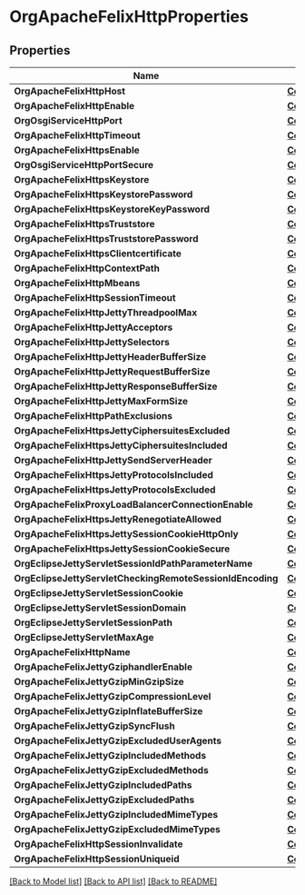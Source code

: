 # OrgApacheFelixHttpProperties

## Properties
Name | Type | Description | Notes
------------ | ------------- | ------------- | -------------
**OrgApacheFelixHttpHost** | [**ConfigNodePropertyString**](configNodePropertyString.md) |  | [optional] 
**OrgApacheFelixHttpEnable** | [**ConfigNodePropertyBoolean**](configNodePropertyBoolean.md) |  | [optional] 
**OrgOsgiServiceHttpPort** | [**ConfigNodePropertyInteger**](configNodePropertyInteger.md) |  | [optional] 
**OrgApacheFelixHttpTimeout** | [**ConfigNodePropertyInteger**](configNodePropertyInteger.md) |  | [optional] 
**OrgApacheFelixHttpsEnable** | [**ConfigNodePropertyBoolean**](configNodePropertyBoolean.md) |  | [optional] 
**OrgOsgiServiceHttpPortSecure** | [**ConfigNodePropertyInteger**](configNodePropertyInteger.md) |  | [optional] 
**OrgApacheFelixHttpsKeystore** | [**ConfigNodePropertyString**](configNodePropertyString.md) |  | [optional] 
**OrgApacheFelixHttpsKeystorePassword** | [**ConfigNodePropertyString**](configNodePropertyString.md) |  | [optional] 
**OrgApacheFelixHttpsKeystoreKeyPassword** | [**ConfigNodePropertyString**](configNodePropertyString.md) |  | [optional] 
**OrgApacheFelixHttpsTruststore** | [**ConfigNodePropertyString**](configNodePropertyString.md) |  | [optional] 
**OrgApacheFelixHttpsTruststorePassword** | [**ConfigNodePropertyString**](configNodePropertyString.md) |  | [optional] 
**OrgApacheFelixHttpsClientcertificate** | [**ConfigNodePropertyDropDown**](configNodePropertyDropDown.md) |  | [optional] 
**OrgApacheFelixHttpContextPath** | [**ConfigNodePropertyString**](configNodePropertyString.md) |  | [optional] 
**OrgApacheFelixHttpMbeans** | [**ConfigNodePropertyBoolean**](configNodePropertyBoolean.md) |  | [optional] 
**OrgApacheFelixHttpSessionTimeout** | [**ConfigNodePropertyInteger**](configNodePropertyInteger.md) |  | [optional] 
**OrgApacheFelixHttpJettyThreadpoolMax** | [**ConfigNodePropertyInteger**](configNodePropertyInteger.md) |  | [optional] 
**OrgApacheFelixHttpJettyAcceptors** | [**ConfigNodePropertyInteger**](configNodePropertyInteger.md) |  | [optional] 
**OrgApacheFelixHttpJettySelectors** | [**ConfigNodePropertyInteger**](configNodePropertyInteger.md) |  | [optional] 
**OrgApacheFelixHttpJettyHeaderBufferSize** | [**ConfigNodePropertyInteger**](configNodePropertyInteger.md) |  | [optional] 
**OrgApacheFelixHttpJettyRequestBufferSize** | [**ConfigNodePropertyInteger**](configNodePropertyInteger.md) |  | [optional] 
**OrgApacheFelixHttpJettyResponseBufferSize** | [**ConfigNodePropertyInteger**](configNodePropertyInteger.md) |  | [optional] 
**OrgApacheFelixHttpJettyMaxFormSize** | [**ConfigNodePropertyInteger**](configNodePropertyInteger.md) |  | [optional] 
**OrgApacheFelixHttpPathExclusions** | [**ConfigNodePropertyArray**](configNodePropertyArray.md) |  | [optional] 
**OrgApacheFelixHttpsJettyCiphersuitesExcluded** | [**ConfigNodePropertyArray**](configNodePropertyArray.md) |  | [optional] 
**OrgApacheFelixHttpsJettyCiphersuitesIncluded** | [**ConfigNodePropertyArray**](configNodePropertyArray.md) |  | [optional] 
**OrgApacheFelixHttpJettySendServerHeader** | [**ConfigNodePropertyBoolean**](configNodePropertyBoolean.md) |  | [optional] 
**OrgApacheFelixHttpsJettyProtocolsIncluded** | [**ConfigNodePropertyArray**](configNodePropertyArray.md) |  | [optional] 
**OrgApacheFelixHttpsJettyProtocolsExcluded** | [**ConfigNodePropertyArray**](configNodePropertyArray.md) |  | [optional] 
**OrgApacheFelixProxyLoadBalancerConnectionEnable** | [**ConfigNodePropertyBoolean**](configNodePropertyBoolean.md) |  | [optional] 
**OrgApacheFelixHttpsJettyRenegotiateAllowed** | [**ConfigNodePropertyBoolean**](configNodePropertyBoolean.md) |  | [optional] 
**OrgApacheFelixHttpsJettySessionCookieHttpOnly** | [**ConfigNodePropertyBoolean**](configNodePropertyBoolean.md) |  | [optional] 
**OrgApacheFelixHttpsJettySessionCookieSecure** | [**ConfigNodePropertyBoolean**](configNodePropertyBoolean.md) |  | [optional] 
**OrgEclipseJettyServletSessionIdPathParameterName** | [**ConfigNodePropertyString**](configNodePropertyString.md) |  | [optional] 
**OrgEclipseJettyServletCheckingRemoteSessionIdEncoding** | [**ConfigNodePropertyBoolean**](configNodePropertyBoolean.md) |  | [optional] 
**OrgEclipseJettyServletSessionCookie** | [**ConfigNodePropertyString**](configNodePropertyString.md) |  | [optional] 
**OrgEclipseJettyServletSessionDomain** | [**ConfigNodePropertyString**](configNodePropertyString.md) |  | [optional] 
**OrgEclipseJettyServletSessionPath** | [**ConfigNodePropertyString**](configNodePropertyString.md) |  | [optional] 
**OrgEclipseJettyServletMaxAge** | [**ConfigNodePropertyInteger**](configNodePropertyInteger.md) |  | [optional] 
**OrgApacheFelixHttpName** | [**ConfigNodePropertyString**](configNodePropertyString.md) |  | [optional] 
**OrgApacheFelixJettyGziphandlerEnable** | [**ConfigNodePropertyBoolean**](configNodePropertyBoolean.md) |  | [optional] 
**OrgApacheFelixJettyGzipMinGzipSize** | [**ConfigNodePropertyInteger**](configNodePropertyInteger.md) |  | [optional] 
**OrgApacheFelixJettyGzipCompressionLevel** | [**ConfigNodePropertyInteger**](configNodePropertyInteger.md) |  | [optional] 
**OrgApacheFelixJettyGzipInflateBufferSize** | [**ConfigNodePropertyInteger**](configNodePropertyInteger.md) |  | [optional] 
**OrgApacheFelixJettyGzipSyncFlush** | [**ConfigNodePropertyBoolean**](configNodePropertyBoolean.md) |  | [optional] 
**OrgApacheFelixJettyGzipExcludedUserAgents** | [**ConfigNodePropertyArray**](configNodePropertyArray.md) |  | [optional] 
**OrgApacheFelixJettyGzipIncludedMethods** | [**ConfigNodePropertyArray**](configNodePropertyArray.md) |  | [optional] 
**OrgApacheFelixJettyGzipExcludedMethods** | [**ConfigNodePropertyArray**](configNodePropertyArray.md) |  | [optional] 
**OrgApacheFelixJettyGzipIncludedPaths** | [**ConfigNodePropertyArray**](configNodePropertyArray.md) |  | [optional] 
**OrgApacheFelixJettyGzipExcludedPaths** | [**ConfigNodePropertyArray**](configNodePropertyArray.md) |  | [optional] 
**OrgApacheFelixJettyGzipIncludedMimeTypes** | [**ConfigNodePropertyArray**](configNodePropertyArray.md) |  | [optional] 
**OrgApacheFelixJettyGzipExcludedMimeTypes** | [**ConfigNodePropertyArray**](configNodePropertyArray.md) |  | [optional] 
**OrgApacheFelixHttpSessionInvalidate** | [**ConfigNodePropertyBoolean**](configNodePropertyBoolean.md) |  | [optional] 
**OrgApacheFelixHttpSessionUniqueid** | [**ConfigNodePropertyBoolean**](configNodePropertyBoolean.md) |  | [optional] 

[[Back to Model list]](../README.md#documentation-for-models) [[Back to API list]](../README.md#documentation-for-api-endpoints) [[Back to README]](../README.md)


